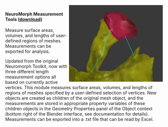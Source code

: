 <img src="measurements.png" width="300" align="right">

#### NeuroMorph Measurement Tools  ([download](https://raw.githubusercontent.com/ajorstad/NeuroMorph/master/NeuroMorph_Measurement_Tools/NeuroMorph_Measurement_Tools.py))
Measure surface areas, volumes, and lengths of user-defined regions of meshes. Measurements can be exported for analysis.

Updated from the original Neuromorph Toolkit, now with three different length measurement options all based on currently active vertices.  This module measures surface areas, volumes, and lengths of regions of meshes specified by a user-defined selection of vertices. New objects are created as children of the original mesh object, and the measurements are stored in appropriate property variables of these children objects in the Geometry Properties panel of the Object context (bottom right of the Blender interface, see documentation for details).  Measurements can be exported into a .txt file that can be read by Excel.

